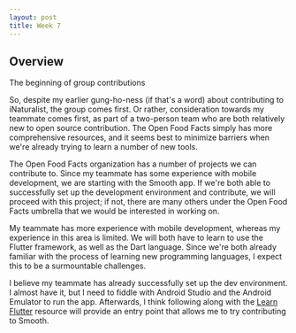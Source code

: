 ```yaml
---
layout: post
title: Week 7
---
```


## Overview
The beginning of group contributions

<!--more-->

So, despite my earlier gung-ho-ness (if that's a word) about contributing to iNaturalist, the group comes first. Or rather, consideration towards my teammate comes first, as part of a two-person team who are both relatively new to open source contribution. The Open Food Facts simply has more comprehensive resources, and it seems best to minimize barriers when we're already trying to learn a number of new tools.

The Open Food Facts organization has a number of projects we can contribute to. Since my teammate has some experience with mobile development, we are starting with the Smooth app. If we're both able to successfully set up the development environment and contribute, we will proceed with this project; if not, there are many others under the Open Food Facts umbrella that we would be interested in working on.

My teammate has more experience with mobile development, whereas my experience in this area is limited. We will both have to learn to use the Flutter framework, as well as the Dart language. Since we're both already familiar with the process of learning new programming languages, I expect this to be a surmountable challenges.

I believe my teammate has already successfully set up the dev environment. I almost have it, but I need to fiddle with Android Studio and the Android Emulator to run the app. Afterwards, I think following along with the [Learn Flutter](https://docs.flutter.dev/get-started/learn-flutter) resource will provide an entry point that allows me to try contributing to Smooth.